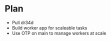 # Plan

- Pull dr34d
- Build worker app for scaleable tasks
- Use OTP on main to manage workers at scale